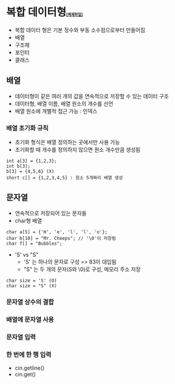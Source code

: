 # 복합 데이터형<a href="04_complex_data.cpp" style="font-size:10px;">[예제파일]</a>

- 복합 데이터 형은 기본 정수와 부동 소수점으로부터 만들어짐
- 배열
- 구조체
- 포인터
- 클래스

## 배열

- 데이터형이 같은 여러 개의 값을 연속적으로 저장할 수 있는 데이터 구조
- 데이터형, 배열 이름, 배열 원소의 개수를 선언
- 배열 원소에 개별적 접근 가능 : 인덱스

### 배열 초기화 규칙

- 초기화 형식은 배열 정의하는 곳에서만 사용 가능
- 초기화할 때 개수를 정의하지 않으면 원소 개수만큼 생성됨

```
int a[3] = {1,2,3};
int b[3];
b[3] = {4,5,6} (X)
short c[] = {1,2,3,4,5} : 원소 5개짜리 배열 생성
```

## 문자열

- 연속적으로 저장되어 있는 문자들
- char형 배열

```
char a[5] = {'H', 'e', 'l', 'l', 'o'};
char b[10] = "Mr. Cheeps"; // '\0'이 저장됨
char f[] = "Bubbles";
```
- 'S' vs "S"
  - 'S' 는 하나의 문자로 구성 => 83이 대입됨
  - "S" 는 두 개의 문자(S와 \0)로 구성, 메모리 주소 저장

```
char size = 'S' (O)
char size = "S" (X)
```

### 문자열 상수의 결합

### 배열에 문자열 사용

### 문자열 입력

### 한 번에 한 행 입력

- cin.getline()
- cin.get()
